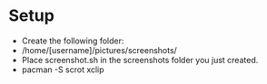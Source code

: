 # Setup
- Create the following folder:
 - /home/[username]/pictures/screenshots/
- Place screenshot.sh in the screenshots folder you just created.
- pacman -S scrot xclip
